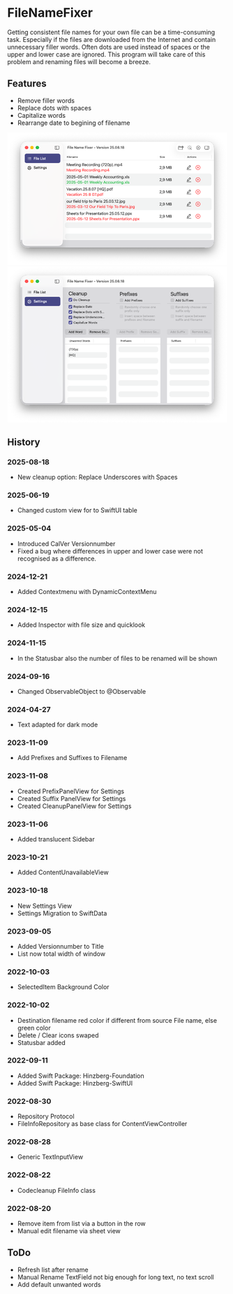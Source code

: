 #  FileNameFixer

Getting consistent file names for your own file can be a time-consuming task. 
Especially if the files are downloaded from the Internet and contain unnecessary filler words. 
Often dots are used instead of spaces or the upper and lower case are ignored. 
This program will take care of this problem and renaming files will become a breeze. 

## Features
- Remove filler words
- Replace dots with spaces
- Capitalize words
- Rearrange date to begining of filename

![Screenshot 1](https://github.com/hinzberg/FileNameFixer/blob/main/FileNameFixer/Screenshots/Screenshot%201.png)
![Screenshot 2](https://github.com/hinzberg/FileNameFixer/blob/main/FileNameFixer/Screenshots/Screenshot%202.png)

## History

### 2025-08-18
- New cleanup option: Replace Underscores with Spaces

### 2025-06-19
- Changed custom view for to SwiftUI table

### 2025-05-04
- Introduced CalVer Versionnumber
- Fixed a bug where differences in upper and lower case were not recognised as a difference.

### 2024-12-21
- Added Contextmenu with DynamicContextMenu

### 2024-12-15
- Added Inspector with file size and quicklook

### 2024-11-15
- In the Statusbar also the number of files to be renamed will be shown

### 2024-09-16
- Changed ObservableObject to @Observable

### 2024-04-27
- Text adapted for dark mode

### 2023-11-09
- Add Prefixes and Suffixes to Filename

### 2023-11-08
- Created PrefixPanelView for Settings
- Created Suffix PanelView for Settings
- Created CleanupPanelView for Settings

### 2023-11-06
- Added translucent Sidebar

### 2023-10-21
- Added ContentUnavailableView

### 2023-10-18 
- New Settings View
- Settings Migration to SwiftData

### 2023-09-05
- Added Versionnumber to Title
- List now total width of window

### 2022-10-03
- SelectedItem Background Color

### 2022-10-02
- Destination filename red color if different from source File name, else green color
- Delete / Clear icons swaped 
- Statusbar added

### 2022-09-11
- Added Swift Package: Hinzberg-Foundation
- Added Swift Package: Hinzberg-SwiftUI

### 2022-08-30
- Repository Protocol
- FileInfoRepository as base class for ContentViewController

### 2022-08-28
- Generic TextInputView

### 2022-08-22
- Codecleanup FileInfo class

### 2022-08-20
- Remove item from list via a button in the row
- Manual edit filename via sheet view

## ToDo
- Refresh list after rename
- Manual Rename TextField not big enough for long text, no text scroll
- Add default unwanted words
